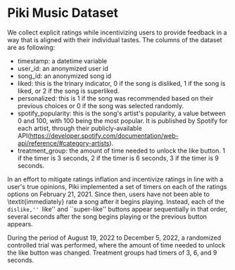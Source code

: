 # Piki Music Dataset

We collect explicit ratings while incentivizing users to provide feedback in a way that is aligned with their individual tastes. The columns of the dataset are as following:

- timestamp: a datetime variable
- user_id: an anonymized user id
- song_id: an anonymized song id
- liked: this is the trinary indicator, 0 if the song is disliked, 1 if the song is liked, or 2 if the song is superliked. 
- personalized: this is 1 if the song was recommended based on their previous choices or 0 if the song was selected randomly. 
- spotify_popularity: this is the song's artist's popularity, a value between 0 and 100, with 100 being the most popular. It is published by Spotify for each artist, through their publicly-available API(https://developer.spotify.com/documentation/web-api/reference/#category-artists). 
- treatment_group: the amount of time needed to unlock the like button. 1 if the timer is 3 seconds, 2 if the timer is 6 seconds, 3 if the timer is 9 seconds.

In an effort to mitigate ratings inflation and incentivize ratings in line with a user's true opinions, Piki implemented a set of timers on each of the ratings options on February 21, 2021. 
Since then, users have not been able to \textit{immediately} rate a song after it begins playing. 
Instead, each of the ``dislike,'' ``like'' and ``super-like'' buttons appear sequentially in that order, several seconds after the song begins playing or the previous button appears. 

During the period of August 19, 2022 to December 5, 2022, a randomized controlled trial was performed, where the amount of time needed to unlock the like button was changed. Treatment groups had timers of 3, 6, and 9 seconds.
